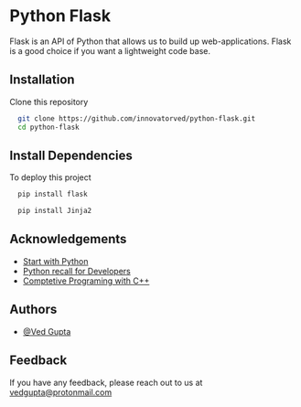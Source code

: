 

# Python Flask

Flask is an API of Python that allows us to build up web-applications. Flask is a good choice if you want a lightweight code base. 


## Installation 

Clone this repository 

```bash 
  git clone https://github.com/innovatorved/python-flask.git
  cd python-flask
```
    
## Install Dependencies

To deploy this project 

```bash
  pip install flask
```
```bash
  pip install Jinja2
```
  ## Acknowledgements

 - [Start with Python](https://github.com/innovatorved/BasicPython)
 - [Python recall for Developers](https://github.com/innovatorved/python-recall)
 - [Comptetive Programing with C++](https://github.com/innovatorved/Comptetive-Programing-cpp)

  
## Authors

- [@Ved Gupta](https://github.com/innovatorved)

  
## Feedback

If you have any feedback, please reach out to us at vedgupta@protonmail.com
